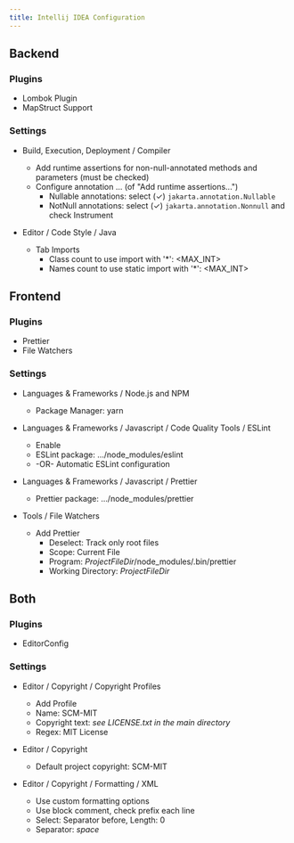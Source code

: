 ```yaml
---
title: Intellij IDEA Configuration
---
```


## Backend

### Plugins

* Lombok Plugin
* MapStruct Support

### Settings

* Build, Execution, Deployment / Compiler
  * Add runtime assertions for non-null-annotated methods and parameters (must be checked)
  * Configure annotation ... (of "Add runtime assertions...")
    * Nullable annotations: select (✓) `jakarta.annotation.Nullable`
    * NotNull annotations: select (✓) `jakarta.annotation.Nonnull` and check Instrument

* Editor / Code Style / Java
  * Tab Imports
    * Class count to use import with '*': <MAX_INT>
    * Names count to use static import with '*': <MAX_INT>

## Frontend

### Plugins

* Prettier
* File Watchers

### Settings

* Languages & Frameworks / Node.js and NPM
  * Package Manager: yarn

* Languages & Frameworks / Javascript / Code Quality Tools / ESLint
  * Enable
  * ESLint package: .../node_modules/eslint
  * -OR- Automatic ESLint configuration

* Languages & Frameworks / Javascript / Prettier
  * Prettier package: .../node_modules/prettier

* Tools / File Watchers
  * Add Prettier
    * Deselect: Track only root files
    * Scope: Current File
    * Program: $ProjectFileDir$/node_modules/.bin/prettier
    * Working Directory: $ProjectFileDir$

## Both

### Plugins

* EditorConfig

### Settings

* Editor / Copyright / Copyright Profiles
  * Add Profile
  * Name: SCM-MIT
  * Copyright text: *see LICENSE.txt in the main directory*
  * Regex: MIT License

* Editor / Copyright
  * Default project copyright: SCM-MIT

* Editor / Copyright / Formatting / XML
  * Use custom formatting options
  * Use block comment, check prefix each line
  * Select: Separator before, Length: 0
  * Separator: *space*
